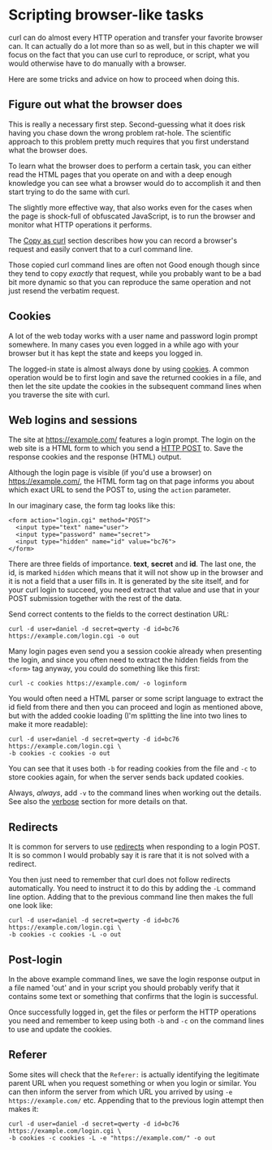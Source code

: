 # Scripting browser-like tasks

curl can do almost every HTTP operation and transfer your favorite browser
can. It can actually do a lot more than so as well, but in this chapter we
will focus on the fact that you can use curl to reproduce, or script, what you
would otherwise have to do manually with a browser.

Here are some tricks and advice on how to proceed when doing this.

## Figure out what the browser does

This is really a necessary first step. Second-guessing what it does risk having
you chase down the wrong problem rat-hole. The scientific approach to this
problem pretty much requires that you first understand what the browser does.

To learn what the browser does to perform a certain task, you can either read
the HTML pages that you operate on and with a deep enough knowledge you can
see what a browser would do to accomplish it and then start trying to do the
same with curl.

The slightly more effective way, that also works even for the cases when the
page is shock-full of obfuscated JavaScript, is to run the browser and monitor
what HTTP operations it performs.

The [Copy as curl](usingcurl-copyas.md) section describes how you can record a
browser's request and easily convert that to a curl command line.

Those copied curl command lines are often not Good enough though since they
tend to copy *exactly* that request, while you probably want to be a bad bit
more dynamic so that you can reproduce the same operation and not just resend
the verbatim request.

## Cookies

A lot of the web today works with a user name and password login prompt
somewhere. In many cases you even logged in a while ago with your browser but
it has kept the state and keeps you logged in.

The logged-in state is almost always done by using [cookies](http-cookies.md).
A common operation would be to first login and save the returned cookies in a
file, and then let the site update the cookies in the subsequent command lines
when you traverse the site with curl.

## Web logins and sessions

The site at https://example.com/ features a login prompt. The login on the web
site is a HTML form to which you send a [HTTP POST](http-post.md) to. Save the
response cookies and the response (HTML) output.

Although the login page is visible (if you'd use a browser) on
https://example.com/, the HTML form tag on that page informs you about which
exact URL to send the POST to, using the `action` parameter.

In our imaginary case, the form tag looks like this:

~~~
<form action="login.cgi" method="POST">
  <input type="text" name="user">
  <input type="password" name="secret">
  <input type="hidden" name="id" value="bc76">
</form>
~~~

There are three fields of importance. **text**, **secret** and **id**. The
last one, the id, is marked `hidden` which means that it will not show up in
the browser and it is not a field that a user fills in. It is generated by the
site itself, and for your curl login to succeed, you need extract that value
and use that in your POST submission together with the rest of the data.

Send correct contents to the fields to the correct destination URL:

    curl -d user=daniel -d secret=qwerty -d id=bc76 https://example.com/login.cgi -o out

Many login pages even send you a session cookie already when presenting the
login, and since you often need to extract the hidden fields from the `<form>`
tag anyway, you could do something like this first:

    curl -c cookies https://example.com/ -o loginform

You would often need a HTML parser or some script language to extract the id
field from there and then you can proceed and login as mentioned above, but
with the added cookie loading (I'm splitting the line into two lines to make
it more readable):

    curl -d user=daniel -d secret=qwerty -d id=bc76 https://example.com/login.cgi \
    -b cookies -c cookies -o out

You can see that it uses both `-b` for reading cookies from the file and `-c`
to store cookies again, for when the server sends back updated cookies.

Always, *always*, add `-v` to the command lines when working out the
details. See also the [verbose](usingcurl-verbose.md) section for more details
on that.

## Redirects

It is common for servers to use [redirects](http-redirects.md) when responding
to a login POST. It is so common I would probably say it is rare that it is
not solved with a redirect.

You then just need to remember that curl does not follow redirects
automatically. You need to instruct it to do this by adding the `-L` command
line option. Adding that to the previous command line then makes the full one
look like:

    curl -d user=daniel -d secret=qwerty -d id=bc76 https://example.com/login.cgi \
    -b cookies -c cookies -L -o out

## Post-login

In the above example command lines, we save the login response output in a
file named 'out' and in your script you should probably verify that it
contains some text or something that confirms that the login is successful.

Once successfully logged in, get the files or perform the HTTP operations you
need and remember to keep using both `-b` and `-c` on the command lines to use
and update the cookies.

## Referer

Some sites will check that the `Referer:` is actually identifying the
legitimate parent URL when you request something or when you login or
similar. You can then inform the server from which URL you arrived by using
`-e https://example.com/` etc. Appending that to the previous login attempt
then makes it:

    curl -d user=daniel -d secret=qwerty -d id=bc76 https://example.com/login.cgi \
    -b cookies -c cookies -L -e "https://example.com/" -o out
